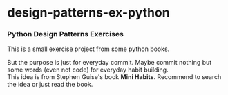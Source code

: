 # design-patterns-ex-python
### Python Design Patterns Exercises

This is a small exercise project from some python books.

But the purpose is just for everyday commit. Maybe commit nothing but some words (even not code) for everyday habit building.<br>
This idea is from Stephen Guise's book **Mini Habits**. Recommend to search the idea or just read the book.
